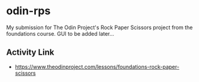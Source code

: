 # odin-rps
My submission for The Odin Project's Rock Paper Scissors project from the foundations course. GUI to be added later...

## Activity Link
- https://www.theodinproject.com/lessons/foundations-rock-paper-scissors
